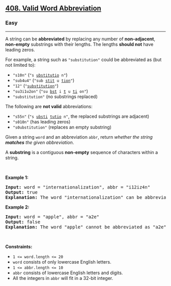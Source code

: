 <h2><a href="https://leetcode.com/problems/valid-word-abbreviation/">408. Valid Word Abbreviation</a></h2><h3>Easy</h3><hr><div bis_skin_checked="1"><p>A string can be <strong>abbreviated</strong> by replacing any number of <strong>non-adjacent</strong>, <strong>non-empty</strong> substrings with their lengths. The lengths <strong>should not</strong> have leading zeros.</p>

<p>For example, a string such as <code>"substitution"</code> could be abbreviated as (but not limited to):</p>

<ul>
	<li><code>"s10n"</code> (<code>"s <u>ubstitutio</u> n"</code>)</li>
	<li><code>"sub4u4"</code> (<code>"sub <u>stit</u> u <u>tion</u>"</code>)</li>
	<li><code>"12"</code> (<code>"<u>substitution</u>"</code>)</li>
	<li><code>"su3i1u2on"</code> (<code>"su <u>bst</u> i <u>t</u> u <u>ti</u> on"</code>)</li>
	<li><code>"substitution"</code> (no substrings replaced)</li>
</ul>

<p>The following are <strong>not valid</strong> abbreviations:</p>

<ul>
	<li><code>"s55n"</code> (<code>"s <u>ubsti</u> <u>tutio</u> n"</code>, the replaced substrings are adjacent)</li>
	<li><code>"s010n"</code> (has leading zeros)</li>
	<li><code>"s0ubstitution"</code> (replaces an empty substring)</li>
</ul>

<p>Given a string <code>word</code> and an abbreviation <code>abbr</code>, return <em>whether the string <strong>matches</strong> the given abbreviation</em>.</p>

<p>A <strong>substring</strong> is a contiguous <strong>non-empty</strong> sequence of characters within a string.</p>

<p>&nbsp;</p>
<p><strong>Example 1:</strong></p>

<pre><strong>Input:</strong> word = "internationalization", abbr = "i12iz4n"
<strong>Output:</strong> true
<strong>Explanation:</strong> The word "internationalization" can be abbreviated as "i12iz4n" ("i <u>nternational</u> iz <u>atio</u> n").
</pre>

<p><strong>Example 2:</strong></p>

<pre><strong>Input:</strong> word = "apple", abbr = "a2e"
<strong>Output:</strong> false
<strong>Explanation:</strong> The word "apple" cannot be abbreviated as "a2e".
</pre>

<p>&nbsp;</p>
<p><strong>Constraints:</strong></p>

<ul>
	<li><code>1 &lt;= word.length &lt;= 20</code></li>
	<li><code>word</code> consists of only lowercase English letters.</li>
	<li><code>1 &lt;= abbr.length &lt;= 10</code></li>
	<li><code>abbr</code> consists of lowercase English letters and digits.</li>
	<li>All the integers in <code>abbr</code> will fit in a 32-bit integer.</li>
</ul>
</div>